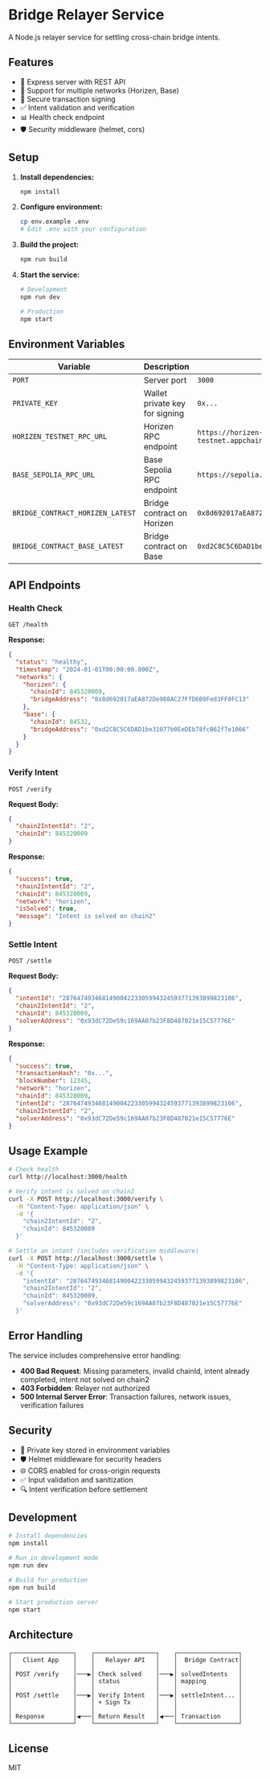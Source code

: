 # Bridge Relayer Service

A Node.js relayer service for settling cross-chain bridge intents.

## Features

- 🚀 Express server with REST API
- 🔗 Support for multiple networks (Horizen, Base)
- 🔐 Secure transaction signing
- ✅ Intent validation and verification
- 📊 Health check endpoint
- 🛡️ Security middleware (helmet, cors)

## Setup

1. **Install dependencies:**
   ```bash
   npm install
   ```

2. **Configure environment:**
   ```bash
   cp env.example .env
   # Edit .env with your configuration
   ```

3. **Build the project:**
   ```bash
   npm run build
   ```

4. **Start the service:**
   ```bash
   # Development
   npm run dev
   
   # Production
   npm start
   ```

## Environment Variables

| Variable | Description | Example |
|----------|-------------|---------|
| `PORT` | Server port | `3000` |
| `PRIVATE_KEY` | Wallet private key for signing | `0x...` |
| `HORIZEN_TESTNET_RPC_URL` | Horizen RPC endpoint | `https://horizen-rpc-testnet.appchain.base.org` |
| `BASE_SEPOLIA_RPC_URL` | Base Sepolia RPC endpoint | `https://sepolia.base.org` |
| `BRIDGE_CONTRACT_HORIZEN_LATEST` | Bridge contract on Horizen | `0x8d692017aEA872De988AC27FfD6B9Fed3FF0FC13` |
| `BRIDGE_CONTRACT_BASE_LATEST` | Bridge contract on Base | `0xd2C8C5C6DAD1be31077b0EeDEb78fcB62f7e1066` |

## API Endpoints

### Health Check
```http
GET /health
```

**Response:**
```json
{
  "status": "healthy",
  "timestamp": "2024-01-01T00:00:00.000Z",
  "networks": {
    "horizen": {
      "chainId": 845320009,
      "bridgeAddress": "0x8d692017aEA872De988AC27FfD6B9Fed3FF0FC13"
    },
    "base": {
      "chainId": 84532,
      "bridgeAddress": "0xd2C8C5C6DAD1be31077b0EeDEb78fcB62f7e1066"
    }
  }
}
```

### Verify Intent
```http
POST /verify
```

**Request Body:**
```json
{
  "chain2IntentId": "2",
  "chainId": 845320009
}
```

**Response:**
```json
{
  "success": true,
  "chain2IntentId": "2",
  "chainId": 845320009,
  "network": "horizen",
  "isSolved": true,
  "message": "Intent is solved on chain2"
}
```

### Settle Intent
```http
POST /settle
```

**Request Body:**
```json
{
  "intentId": "287647493468149004223305994324593771393899823106",
  "chain2IntentId": "2",
  "chainId": 845320009,
  "solverAddress": "0x93dC72De59c169AA07b23F8D487021e15C57776E"
}
```

**Response:**
```json
{
  "success": true,
  "transactionHash": "0x...",
  "blockNumber": 12345,
  "network": "horizen",
  "chainId": 845320009,
  "intentId": "287647493468149004223305994324593771393899823106",
  "chain2IntentId": "2",
  "solverAddress": "0x93dC72De59c169AA07b23F8D487021e15C57776E"
}
```

## Usage Example

```bash
# Check health
curl http://localhost:3000/health

# Verify intent is solved on chain2
curl -X POST http://localhost:3000/verify \
  -H "Content-Type: application/json" \
  -d '{
    "chain2IntentId": "2",
    "chainId": 845320009
  }'

# Settle an intent (includes verification middleware)
curl -X POST http://localhost:3000/settle \
  -H "Content-Type: application/json" \
  -d '{
    "intentId": "287647493468149004223305994324593771393899823106",
    "chain2IntentId": "2",
    "chainId": 845320009,
    "solverAddress": "0x93dC72De59c169AA07b23F8D487021e15C57776E"
  }'
```

## Error Handling

The service includes comprehensive error handling:

- **400 Bad Request**: Missing parameters, invalid chainId, intent already completed, intent not solved on chain2
- **403 Forbidden**: Relayer not authorized
- **500 Internal Server Error**: Transaction failures, network issues, verification failures

## Security

- 🔐 Private key stored in environment variables
- 🛡️ Helmet middleware for security headers
- 🌐 CORS enabled for cross-origin requests
- ✅ Input validation and sanitization
- 🔍 Intent verification before settlement

## Development

```bash
# Install dependencies
npm install

# Run in development mode
npm run dev

# Build for production
npm run build

# Start production server
npm start
```

## Architecture

```
┌─────────────────┐    ┌─────────────────┐    ┌─────────────────┐
│   Client App    │    │   Relayer API   │    │  Bridge Contract│
│                 │    │                 │    │                 │
│ POST /verify    │───▶│ Check solved    │───▶│ solvedIntents   │
│                 │    │ status          │    │ mapping         │
│                 │    │                 │    │                 │
│ POST /settle    │───▶│ Verify Intent   │───▶│ settleIntent... │
│                 │    │ + Sign Tx       │    │                 │
│                 │    │                 │    │                 │
│ Response        │◀───│ Return Result   │◀───│ Transaction     │
└─────────────────┘    └─────────────────┘    └─────────────────┘
```

## License

MIT 